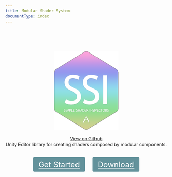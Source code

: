 ```yaml
---
title: Modular Shader System
documentType: index
---
```


<style type="text/css">
.titleArea, .body-content {
    height: 350px;
    padding-top: 70px;
    text-align: center;
}
.col-md-10 {
  width: 100%;
}

.title-footer {
    position: absolute;
    left: 0;
    right: 0;
    bottom: 0;
    z-index: 1000;
}
.footer-container{
  padding-left: 15px;
}

.buttons-unit .button {
    font-size: 24px;
    color: #fff;
    background: #63929B;
    padding: 8px 16px;
    border-radius: 4px;
    margin: 10px;
}

.buttons-unit {
    margin-top: 40px;
}

@media only screen and (max-width: 768px)
{
.button {
    display: block;
    margin: 12px;
}
}

.hero .button {
    border-radius: 4px;
    padding: 8px 16px;
    margin: 0 12px;
    /* box-shadow: 1px 3px 3px rgb(0 0 0 / 30%); */
}
</style>


<div class="titleArea">
  <div class="wrap">
    <div class="text">
      <img alt="Modular Shader System" width="200" src="logo.png" />
    </div>
    <div class="buttons-unit-small">
      <br/>
        <a class="github-link" href="https://github.com/VRLabs/Modular-Shader-System">View on Github</a>
    </div>
    <div class="minitext">
     Unity Editor library for creating shaders composed by modular components.
    </div>
    <div class="buttons-unit">
      <a href="guides/InspectorDevelopment/GettingStarted.md" class="button"><i class="glyphicon glyphicon-play-circle"></i> Get Started</a>
      <a href="https://github.com/VRLabs/Modular-Shader-System/releases" class="button"><i class="glyphicon glyphicon-download"></i> Download</a>
    </div>
  </div>
</div>

